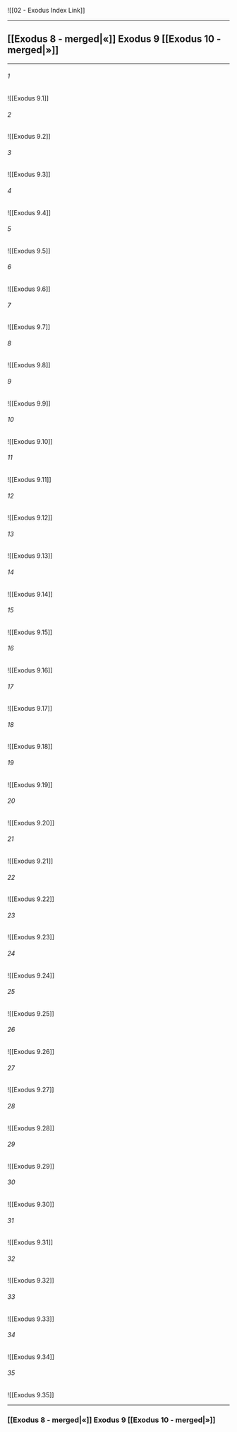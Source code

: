 ![[02 - Exodus Index Link]]

---
##  [[Exodus 8 - merged|«]] Exodus 9 [[Exodus 10 - merged|»]]

---

###### 1
![[Exodus 9.1]] 

###### 2
![[Exodus 9.2]] 

###### 3
![[Exodus 9.3]] 

###### 4
![[Exodus 9.4]]

###### 5 
![[Exodus 9.5]] 

###### 6
![[Exodus 9.6]] 

###### 7
![[Exodus 9.7]] 

###### 8
![[Exodus 9.8]] 

###### 9
![[Exodus 9.9]] 

###### 10
![[Exodus 9.10]] 

###### 11
![[Exodus 9.11]] 

###### 12
![[Exodus 9.12]]

###### 13
![[Exodus 9.13]] 

###### 14
![[Exodus 9.14]] 

###### 15
![[Exodus 9.15]]

###### 16
![[Exodus 9.16]] 

###### 17
![[Exodus 9.17]]

###### 18
![[Exodus 9.18]] 

###### 19
![[Exodus 9.19]] 

###### 20
![[Exodus 9.20]]

###### 21
![[Exodus 9.21]] 

###### 22
![[Exodus 9.22]] 

###### 23
![[Exodus 9.23]]

###### 24
![[Exodus 9.24]] 

###### 25
![[Exodus 9.25]]

###### 26
![[Exodus 9.26]] 

###### 27
![[Exodus 9.27]] 

###### 28
![[Exodus 9.28]]

###### 29
![[Exodus 9.29]] 

###### 30
![[Exodus 9.30]] 

###### 31
![[Exodus 9.31]] 

###### 32
![[Exodus 9.32]] 

###### 33
![[Exodus 9.33]]

###### 34
![[Exodus 9.34]] 

###### 35
![[Exodus 9.35]]


---
###  [[Exodus 8 - merged|«]] Exodus 9 [[Exodus 10 - merged|»]]